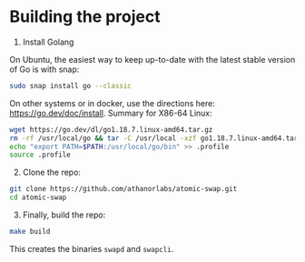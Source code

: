 # Building the project

1. Install Golang

On Ubuntu, the easiest way to keep up-to-date with the latest stable version of
Go is with snap:
```bash
sudo snap install go --classic
```
On other systems or in docker, use the directions here: https://go.dev/doc/install.
Summary for X86-64 Linux:
```bash
wget https://go.dev/dl/go1.18.7.linux-amd64.tar.gz
rm -rf /usr/local/go && tar -C /usr/local -xzf go1.18.7.linux-amd64.tar.gz
echo "export PATH=$PATH:/usr/local/go/bin" >> .profile
source .profile
```

2. Clone the repo:
```bash
git clone https://github.com/athanorlabs/atomic-swap.git
cd atomic-swap
```

3. Finally, build the repo:
```bash
make build
```

This creates the binaries `swapd` and `swapcli`.
